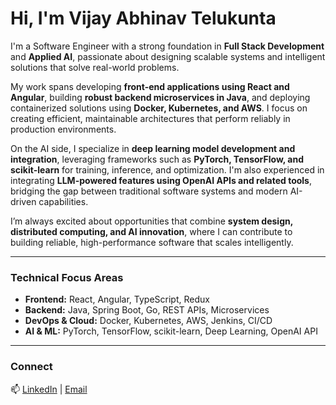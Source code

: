 # Hi, I'm Vijay Abhinav Telukunta  

I'm a Software Engineer with a strong foundation in **Full Stack Development** and **Applied AI**, passionate about designing scalable systems and intelligent solutions that solve real-world problems.  

My work spans developing **front-end applications using React and Angular**, building **robust backend microservices in Java**, and deploying containerized solutions using **Docker, Kubernetes, and AWS**. I focus on creating efficient, maintainable architectures that perform reliably in production environments.  

On the AI side, I specialize in **deep learning model development and integration**, leveraging frameworks such as **PyTorch, TensorFlow, and scikit-learn** for training, inference, and optimization. I'm also experienced in integrating **LLM-powered features using OpenAI APIs and related tools**, bridging the gap between traditional software systems and modern AI-driven capabilities.  

I’m always excited about opportunities that combine **system design, distributed computing, and AI innovation**, where I can contribute to building reliable, high-performance software that scales intelligently.  

---

### **Technical Focus Areas**
- **Frontend:** React, Angular, TypeScript, Redux  
- **Backend:** Java, Spring Boot, Go, REST APIs, Microservices  
- **DevOps & Cloud:** Docker, Kubernetes, AWS, Jenkins, CI/CD  
- **AI & ML:** PyTorch, TensorFlow, scikit-learn, Deep Learning, OpenAI API  

---

### **Connect**
📫 [LinkedIn](https://www.linkedin.com/in/telukunta-vijay-abhinav/) | [Email](mailto:vatelukunta@gmail.com)
